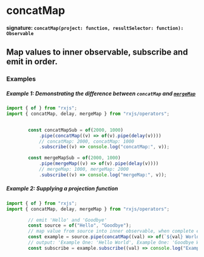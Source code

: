 # concatMap

#### signature: `concatMap(project: function, resultSelector: function): Observable`

## Map values to inner observable, subscribe and emit in order.

### Examples

##### Example 1: Demonstrating the difference between `concatMap` and [`mergeMap`](./mergemap.md)

```ts
import { of } from "rxjs";
import { concatMap, delay, mergeMap } from "rxjs/operators";


        const concatMapSub = of(2000, 1000)
            .pipe(concatMap((v) => of(v).pipe(delay(v))))
            // concatMap: 2000, concatMap: 1000
            .subscribe((v) => console.log("concatMap:", v));

        const mergeMapSub = of(2000, 1000)
            .pipe(mergeMap((v) => of(v).pipe(delay(v))))
            // mergeMap: 1000, mergeMap: 2000
            .subscribe((v) => console.log("mergeMap:", v));
```

##### Example 2: Supplying a projection function

```ts
import { of } from "rxjs";
import { concatMap, delay, mergeMap } from "rxjs/operators";

        // emit 'Hello' and 'Goodbye'
        const source = of("Hello", "Goodbye");
        // map value from source into inner observable, when complete emit result and move to next
        const example = source.pipe(concatMap((val) => of(`${val} World!`)));
        // output: 'Example One: 'Hello World', Example One: 'Goodbye World'
        const subscribe = example.subscribe((val) => console.log("Example One:", val));
```